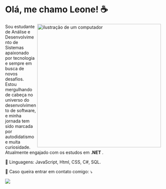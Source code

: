 # Olá, me chamo Leone! ☕️
<img src="https://raw.githubusercontent.com/MicaelliMedeiros/micaellimedeiros/master/image/computer-illustration.png" alt="ilustração de um computador" min-width="400px" max-width="400px" width="400px" align="right">

<p align="left"> 
  Sou estudante de Análise e Desenvolvimento de Sistemas apaixonado por tecnologia e sempre em busca de novos desafios. Estou mergulhando de cabeça no universo do desenvolvimento de software, e minha jornada tem sido marcada por autodidatismo e muita curiosidade. Atualmente engajado com os estudos em <strong>.NET </strong>.<br>
  
</p>

<p align="left">
  💼 Linguagens: JavaScript, Html, CSS, C#, SQL.
</p>

<p align="left">
  💌 Caso queira entrar em contato comigo: ⤵️
</p>

  <a href="https://www.linkedin.com/in/leone-costa-dev/">
  <img src="https://img.shields.io/badge/-Linkedin-0e76a8?style=flat-square&logo=Linkedin&logoColor=white"/>
</a>
